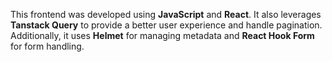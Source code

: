 This frontend was developed using **JavaScript** and **React**. It also leverages **Tanstack Query** to provide a better user experience and handle pagination. Additionally, it uses **Helmet** for managing metadata and **React Hook Form** for form handling.

